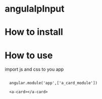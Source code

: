 # angulaIpInput

# How to install


# How to use

import js and css to you app

```

  angular.module('app',['a_card_module'])
  
  <a-card></a-card>



```